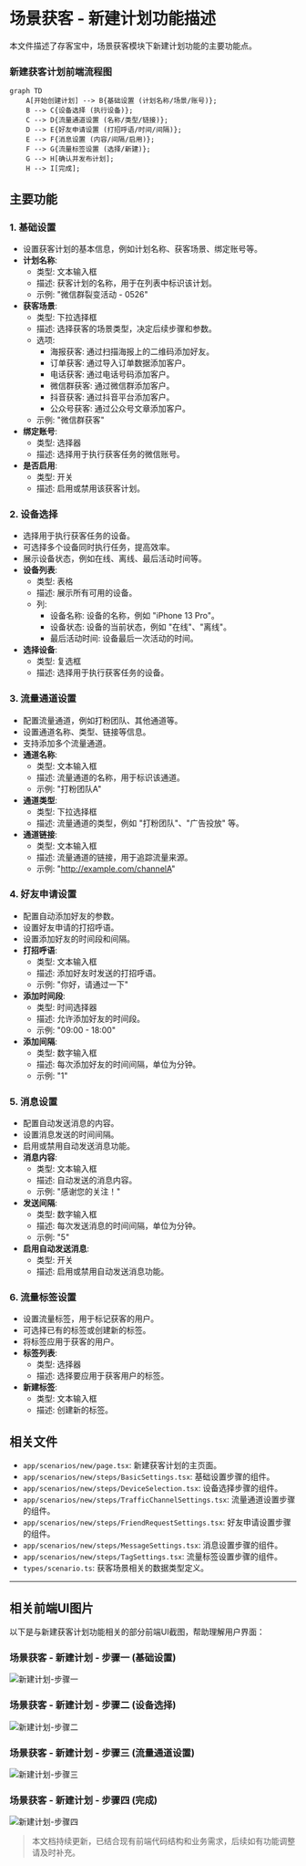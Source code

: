 # 场景获客 - 新建计划功能描述

本文件描述了存客宝中，场景获客模块下新建计划功能的主要功能点。

### 新建获客计划前端流程图

```mermaid
graph TD
    A[开始创建计划] --> B{基础设置 (计划名称/场景/账号)};
    B --> C{设备选择 (执行设备)};
    C --> D{流量通道设置 (名称/类型/链接)};
    D --> E{好友申请设置 (打招呼语/时间/间隔)};
    E --> F{消息设置 (内容/间隔/启用)};
    F --> G{流量标签设置 (选择/新建)};
    G --> H[确认并发布计划];
    H --> I[完成];
```

## 主要功能

### 1. 基础设置
- 设置获客计划的基本信息，例如计划名称、获客场景、绑定账号等。
- **计划名称**:
    - 类型: 文本输入框
    - 描述: 获客计划的名称，用于在列表中标识该计划。
    - 示例: "微信群裂变活动 - 0526"
- **获客场景**:
    - 类型: 下拉选择框
    - 描述: 选择获客的场景类型，决定后续步骤和参数。
    - 选项:
        - 海报获客: 通过扫描海报上的二维码添加好友。
        - 订单获客: 通过导入订单数据添加客户。
        - 电话获客: 通过电话号码添加客户。
        - 微信群获客: 通过微信群添加客户。
        - 抖音获客: 通过抖音平台添加客户。
        - 公众号获客: 通过公众号文章添加客户。
    - 示例: "微信群获客"
- **绑定账号**:
    - 类型: 选择器
    - 描述: 选择用于执行获客任务的微信账号。
- **是否启用**:
    - 类型: 开关
    - 描述: 启用或禁用该获客计划。

### 2. 设备选择
- 选择用于执行获客任务的设备。
- 可选择多个设备同时执行任务，提高效率。
- 展示设备状态，例如在线、离线、最后活动时间等。
- **设备列表**:
    - 类型: 表格
    - 描述: 展示所有可用的设备。
    - 列:
        - 设备名称: 设备的名称，例如 "iPhone 13 Pro"。
        - 设备状态: 设备的当前状态，例如 "在线"、"离线"。
        - 最后活动时间: 设备最后一次活动的时间。
- **选择设备**:
    - 类型: 复选框
    - 描述: 选择用于执行获客任务的设备。

### 3. 流量通道设置
- 配置流量通道，例如打粉团队、其他通道等。
- 设置通道名称、类型、链接等信息。
- 支持添加多个流量通道。
- **通道名称**:
    - 类型: 文本输入框
    - 描述: 流量通道的名称，用于标识该通道。
    - 示例: "打粉团队A"
- **通道类型**:
    - 类型: 下拉选择框
    - 描述: 流量通道的类型，例如 "打粉团队"、"广告投放" 等。
- **通道链接**:
    - 类型: 文本输入框
    - 描述: 流量通道的链接，用于追踪流量来源。
    - 示例: "http://example.com/channelA"

### 4. 好友申请设置
- 配置自动添加好友的参数。
- 设置好友申请的打招呼语。
- 设置添加好友的时间段和间隔。
- **打招呼语**:
    - 类型: 文本输入框
    - 描述: 添加好友时发送的打招呼语。
    - 示例: "你好，请通过一下"
- **添加时间段**:
    - 类型: 时间选择器
    - 描述: 允许添加好友的时间段。
    - 示例: "09:00 - 18:00"
- **添加间隔**:
    - 类型: 数字输入框
    - 描述: 每次添加好友的时间间隔，单位为分钟。
    - 示例: "1"

### 5. 消息设置
- 配置自动发送消息的内容。
- 设置消息发送的时间间隔。
- 启用或禁用自动发送消息功能。
- **消息内容**:
    - 类型: 文本输入框
    - 描述: 自动发送的消息内容。
    - 示例: "感谢您的关注！"
- **发送间隔**:
    - 类型: 数字输入框
    - 描述: 每次发送消息的时间间隔，单位为分钟。
    - 示例: "5"
- **启用自动发送消息**:
    - 类型: 开关
    - 描述: 启用或禁用自动发送消息功能。

### 6. 流量标签设置
- 设置流量标签，用于标记获客的用户。
- 可选择已有的标签或创建新的标签。
- 将标签应用于获客的用户。
- **标签列表**:
    - 类型: 选择器
    - 描述: 选择要应用于获客用户的标签。
- **新建标签**:
    - 类型: 文本输入框
    - 描述: 创建新的标签。

## 相关文件

- `app/scenarios/new/page.tsx`: 新建获客计划的主页面。
- `app/scenarios/new/steps/BasicSettings.tsx`: 基础设置步骤的组件。
- `app/scenarios/new/steps/DeviceSelection.tsx`: 设备选择步骤的组件。
- `app/scenarios/new/steps/TrafficChannelSettings.tsx`: 流量通道设置步骤的组件。
- `app/scenarios/new/steps/FriendRequestSettings.tsx`: 好友申请设置步骤的组件。
- `app/scenarios/new/steps/MessageSettings.tsx`: 消息设置步骤的组件。
- `app/scenarios/new/steps/TagSettings.tsx`: 流量标签设置步骤的组件。
- `types/scenario.ts`: 获客场景相关的数据类型定义。

---

## 相关前端UI图片

以下是与新建获客计划功能相关的部分前端UI截图，帮助理解用户界面：

### 场景获客 - 新建计划 - 步骤一 (基础设置)

![新建计划-步骤一](../4、前端/UI/场景获客-新建计划-步骤一.png)

### 场景获客 - 新建计划 - 步骤二 (设备选择)

![新建计划-步骤二](../4、前端/UI/场景获客-新建计划-步骤二.png)

### 场景获客 - 新建计划 - 步骤三 (流量通道设置)

![新建计划-步骤三](../4、前端/UI/场景获客-新建计划-步骤三-1.png)

### 场景获客 - 新建计划 - 步骤四 (完成)

![新建计划-步骤四](../4、前端/UI/场景获客-新建计划-步骤四.png)

> 本文档持续更新，已结合现有前端代码结构和业务需求，后续如有功能调整请及时补充。
```
